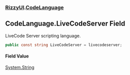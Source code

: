 ### [RizzyUI](RizzyUI 'RizzyUI').[CodeLanguage](RizzyUI.CodeLanguage 'RizzyUI.CodeLanguage')

## CodeLanguage.LiveCodeServer Field

LiveCode Server scripting language.

```csharp
public const string LiveCodeServer = livecodeserver;
```

#### Field Value
[System.String](https://docs.microsoft.com/en-us/dotnet/api/System.String 'System.String')